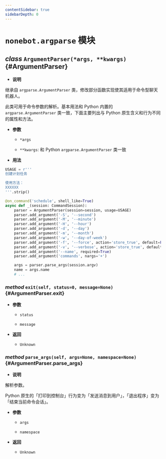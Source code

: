 ```yaml
---
contentSidebar: true
sidebarDepth: 0
---
```


# `nonebot.argparse` 模块

## _class_ `ArgumentParser(*args, **kwargs)` {#ArgumentParser}

- **说明**

继承自 `argparse.ArgumentParser` 类，修改部分函数实现使其适用于命令型聊天机器人。

此类可用于命令参数的解析。基本用法和 Python 内置的 `argparse.ArgumentParser` 类一致，下面主要列出与 Python 原生含义和行为不同的属性和方法。

- **参数**

    - `*args`

    - `**kwargs`: 和 Python `argparse.ArgumentParser` 类一致

- **用法**

```python
USAGE = r'''
创建计划任务

使用方法：
XXXXXX
'''.strip()

@on_command('schedule', shell_like=True)
async def _(session: CommandSession):
    parser = ArgumentParser(session=session, usage=USAGE)
    parser.add_argument('-S', '--second')
    parser.add_argument('-M', '--minute')
    parser.add_argument('-H', '--hour')
    parser.add_argument('-d', '--day')
    parser.add_argument('-m', '--month')
    parser.add_argument('-w', '--day-of-week')
    parser.add_argument('-f', '--force', action='store_true', default=False)
    parser.add_argument('-v', '--verbose', action='store_true', default=False)
    parser.add_argument('--name', required=True)
    parser.add_argument('commands', nargs='+')

    args = parser.parse_args(session.argv)
    name = args.name
    # ...
```

### _method_ `exit(self, status=0, message=None)` {#ArgumentParser.exit}

- **参数**

    - `status`

    - `message`

- **返回**

    - `Unknown`

### _method_ `parse_args(self, args=None, namespace=None)` {#ArgumentParser.parse_args}

- **说明**

解析参数。

Python 原生的「打印到控制台」行为变为「发送消息到用户」，「退出程序」变为「结束当前命令会话」。

- **参数**

    - `args`

    - `namespace`

- **返回**

    - `Unknown`